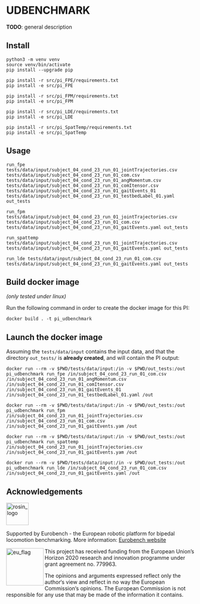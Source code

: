 # UDBENCHMARK

**TODO**: general description

## Install

```term
python3 -m venv venv
source venv/bin/activate
pip install --upgrade pip

pip install -r src/pi_FPE/requirements.txt
pip install -e src/pi_FPE

pip install -r src/pi_FPM/requirements.txt
pip install -e src/pi_FPM

pip install -r src/pi_LDE/requirements.txt
pip install -e src/pi_LDE

pip install -r src/pi_SpatTemp/requirements.txt
pip install -e src/pi_SpatTemp

```

## Usage

```term
run_fpe tests/data/input/subject_04_cond_23_run_01_jointTrajectories.csv tests/data/input/subject_04_cond_23_run_01_com.csv tests/data/input/subject_04_cond_23_run_01_angMomentum.csv tests/data/input/subject_04_cond_23_run_01_comItensor.csv tests/data/input/subject_04_cond_23_run_01_gaitEvents_01 tests/data/input/subject_04_cond_23_run_01_testbedLabel_01.yaml out_tests
```

```term
run_fpm tests/data/input/subject_04_cond_23_run_01_jointTrajectories.csv tests/data/input/subject_04_cond_23_run_01_com.csv tests/data/input/subject_04_cond_23_run_01_gaitEvents.yaml out_tests
```

```term
run_spattemp tests/data/input/subject_04_cond_23_run_01_jointTrajectories.csv tests/data/input/subject_04_cond_23_run_01_gaitEvents.yaml out_tests
```

```term
run_lde tests/data/input/subject_04_cond_23_run_01_com.csv tests/data/input/subject_04_cond_23_run_01_gaitEvents.yaml out_tests
```

## Build docker image

_(only tested under linux)_

Run the following command in order to create the docker image for this PI:

```console
docker build . -t pi_udbenchmark
```


## Launch the docker image

Assuming the `tests/data/input` contains the input data, and that the directory `out_tests/` is **already created**, and will contain the PI output:

```shell
docker run --rm -v $PWD/tests/data/input:/in -v $PWD/out_tests:/out pi_udbenchmark run_fpe /in/subject_04_cond_23_run_01_com.csv /in/subject_04_cond_23_run_01_angMomentum.csv /in/subject_04_cond_23_run_01_comItensor.csv /in/subject_04_cond_23_run_01_gaitEvents_01 /in/subject_04_cond_23_run_01_testbedLabel_01.yaml /out
```

```shell
docker run --rm -v $PWD/tests/data/input:/in -v $PWD/out_tests:/out pi_udbenchmark run_fpm /in/subject_04_cond_23_run_01_jointTrajectories.csv /in/subject_04_cond_23_run_01_com.csv /in/subject_04_cond_23_run_01_gaitEvents.yam /out
```

```shell
docker run --rm -v $PWD/tests/data/input:/in -v $PWD/out_tests:/out pi_udbenchmark run_spattemp /in/subject_04_cond_23_run_01_jointTrajectories.csv /in/subject_04_cond_23_run_01_gaitEvents.yam /out
```

```shell
docker run --rm -v $PWD/tests/data/input:/in -v $PWD/out_tests:/out pi_udbenchmark run_lde /in/subject_04_cond_23_run_01_com.csv /in/subject_04_cond_23_run_01_gaitEvents.yaml /out
```

## Acknowledgements

<a href="http://eurobench2020.eu">
  <img src="http://eurobench2020.eu/wp-content/uploads/2018/06/cropped-logoweb.png"
       alt="rosin_logo" height="60" >
</a>

Supported by Eurobench - the European robotic platform for bipedal locomotion benchmarking.
More information: [Eurobench website][eurobench_website]

<img src="http://eurobench2020.eu/wp-content/uploads/2018/02/euflag.png"
     alt="eu_flag" width="100" align="left" >

This project has received funding from the European Union’s Horizon 2020
research and innovation programme under grant agreement no. 779963.

The opinions and arguments expressed reflect only the author‘s view and
reflect in no way the European Commission‘s opinions.
The European Commission is not responsible for any use that may be made
of the information it contains.

[eurobench_logo]: http://eurobench2020.eu/wp-content/uploads/2018/06/cropped-logoweb.png
[eurobench_website]: http://eurobench2020.eu "Go to website"
